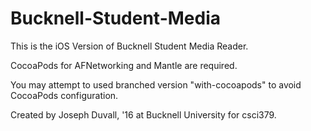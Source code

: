 Bucknell-Student-Media
======================

This is the iOS Version of Bucknell Student Media Reader.

CocoaPods for AFNetworking and Mantle are required.

You may attempt to used branched version "with-cocoapods" to avoid CocoaPods configuration.

Created by Joseph Duvall, '16 at Bucknell University for csci379. 
